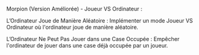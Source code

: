 Morpion (Version Améliorée) - Joueur VS Ordinateur :

L’Ordinateur Joue de Manière Aléatoire :
Implémenter un mode Joueur VS Ordinateur où l'ordinateur joue de manière aléatoire.

L’Ordinateur Ne Peut Pas Jouer dans une Case Occupée :
Empêcher l'ordinateur de jouer dans une case déjà occupée par un joueur.